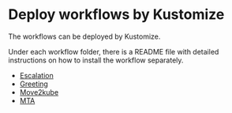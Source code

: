# Deploy workflows by Kustomize

The workflows can be deployed by Kustomize.

Under each workflow folder, there is a README file with detailed instructions on how to install the workflow separately.

- [Escalation](https://github.com/parodos-dev/serverless-workflows-config/blob/main/kustomize/escalation/README.md)
- [Greeting](https://github.com/parodos-dev/serverless-workflows-config/blob/main/kustomize/greeting/README.md)
- [Move2kube](https://github.com/parodos-dev/serverless-workflows-config/blob/main/kustomize/move2kube/README.md)
- [MTA](https://github.com/parodos-dev/serverless-workflows-config/blob/main/kustomize/mta/README.md)
